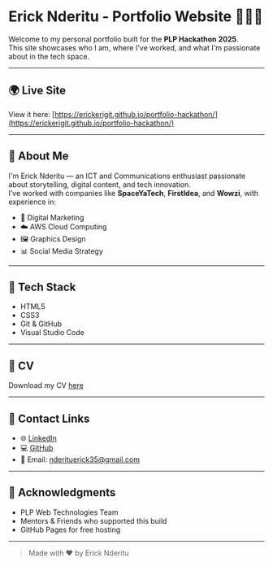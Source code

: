 # Erick Nderitu - Portfolio Website 👨🏽‍💻

Welcome to my personal portfolio built for the **PLP Hackathon 2025**.  
This site showcases who I am, where I've worked, and what I'm passionate about in the tech space.

---

## 🌍 Live Site  
View it here: [https://erickerigit.github.io/portfolio-hackathon/](https://erickerigit.github.io/portfolio-hackathon/)

---

## 📌 About Me
I'm Erick Nderitu — an ICT and Communications enthusiast passionate about storytelling, digital content, and tech innovation.  
I’ve worked with companies like **SpaceYaTech**, **FirstIdea**, and **Wowzi**, with experience in:

- 📱 Digital Marketing  
- ☁️ AWS Cloud Computing  
- 🖼️ Graphics Design  
- 📊 Social Media Strategy

---

## 🧰 Tech Stack

- HTML5  
- CSS3  
- Git & GitHub  
- Visual Studio Code

---

## 📄 CV
Download my CV [here](./assets/cv/Erick%20Nderitu%202025%20CV.pdf)

---

## 🔗 Contact Links

- 🌐 [LinkedIn](https://www.linkedin.com/in/erick-nderitu-4b27b1374/)
- 💻 [GitHub](https://github.com/ErickErigit)
- 📧 Email: [nderituerick35@gmail.com](mailto:nderituerick35@gmail.com)

---

## 🙏 Acknowledgments

- PLP Web Technologies Team  
- Mentors & Friends who supported this build  
- GitHub Pages for free hosting

---

> Made with ❤️ by Erick Nderitu
